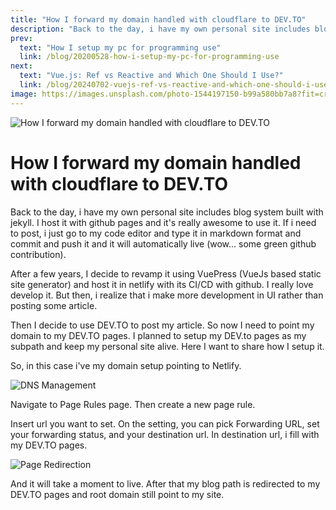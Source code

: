 ```yaml
---
title: "How I forward my domain handled with cloudflare to DEV.TO"
description: "Back to the day, i have my own personal site includes blog system built with jekyll. I host it with github pages and it's really awesome to use it."
prev:
  text: "How I setup my pc for programming use"
  link: /blog/20200528-how-i-setup-my-pc-for-programming-use
next: 
  text: "Vue.js: Ref vs Reactive and Which One Should I Use?"
  link: /blog/20240702-vuejs-ref-vs-reactive-and-which-one-should-i-use
image: https://images.unsplash.com/photo-1544197150-b99a580bb7a8?fit=crop&w=800&h=418
---
```


![How I forward my domain handled with cloudflare to DEV.TO](https://images.unsplash.com/photo-1544197150-b99a580bb7a8?fit=crop&w=800&h=418)

# How I forward my domain handled with cloudflare to DEV.TO

Back to the day, i have my own personal site includes blog system built with jekyll. I host it with github pages and it's really awesome to use it. If i need to post, i just go to my code editor and type it in markdown format and commit and push it and it will automatically live (wow... some green github contribution).

After a few years, I decide to revamp it using VuePress (VueJs based static site generator) and host it in netlify with its CI/CD with github. I really love develop it. But then, i realize that i make more development in UI rather than posting some article.

Then I decide to use DEV.TO to post my article. So now I need to point my domain to my DEV.TO pages. I planned to setup my DEV.to pages as my subpath and keep my personal site alive. Here I want to share how I setup it.

So, in this case i've my domain setup pointing to Netlify.

![DNS Management](/img/20200531-dns-management-for-alfattarezqa-com.png)

Navigate to Page Rules page. Then create a new page rule.

Insert url you want to set. On the setting, you can pick Forwarding URL, set your forwarding status, and your destination url. In destination url, i fill with my DEV.TO pages.

![Page Redirection](/img/20200531-page-redirection.png)

And it will take a moment to live. After that my blog path is redirected to my DEV.TO pages and root domain still point to my site.

